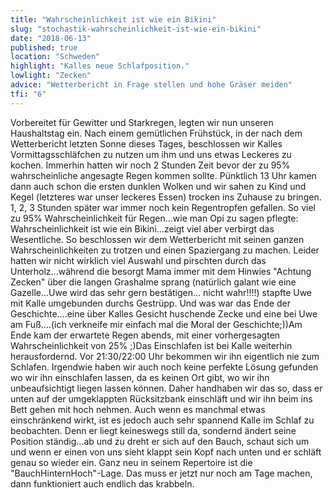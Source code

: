 ```yaml
---
title: "Wahrscheinlichkeit ist wie ein Bikini"
slug: "stochastik-wahrscheinlichkeit-ist-wie-ein-bikini"
date: "2018-06-13"
published: true
location: "Schweden"
highlight: "Kalles neue Schlafposition."
lowlight: "Zecken"
advice: "Wetterbericht in Frage stellen und hohe Gräser meiden"
tfi: "6"
---
```


Vorbereitet für Gewitter und Starkregen, legten wir nun unseren Haushaltstag ein. Nach einem gemütlichen Frühstück, in der nach dem Wetterbericht letzten Sonne dieses Tages, beschlossen wir Kalles Vormittagsschläfchen zu nutzen um ihm und uns etwas Leckeres zu kochen. Immerhin hatten wir noch 2 Stunden Zeit bevor der zu 95% wahrscheinliche angesagte Regen kommen sollte. Pünktlich 13 Uhr kamen dann auch schon die ersten dunklen Wolken und wir sahen zu Kind und Kegel (letzteres war unser leckeres Essen) trocken ins Zuhause zu bringen. 1, 2, 3 Stunden später war immer noch kein Regentropfen gefallen. So viel zu 95% Wahrscheinlichkeit für Regen...wie man Opi zu sagen pflegte: Wahrscheinlichkeit ist wie ein Bikini...zeigt viel aber verbirgt das Wesentliche. So beschlossen wir dem Wetterbericht mit seinen ganzen Wahrscheinlichkeiten zu trotzen und einen Spaziergang zu machen. Leider hatten wir nicht wirklich viel Auswahl und pirschten durch das Unterholz...während die besorgt Mama immer mit dem Hinwies "Achtung Zecken" über die langen Grashalme sprang (natürlich galant wie eine Gazelle...Uwe wird das sehr gern bestätigen... nicht wahr!!!!) stapfte Uwe mit Kalle umgebunden durchs Gestrüpp. Und was war das Ende der Geschichte....eine über Kalles Gesicht huschende Zecke und eine bei Uwe am Fuß....(ich verkneife mir einfach mal die Moral der Geschichte;))Am Ende kam der erwartete Regen abends, mit einer vorhergesagten Wahrscheinlichkeit von 25% ;)Das Einschlafen ist bei Kalle weiterhin herausfordernd. Vor 21:30/22:00 Uhr bekommen wir ihn eigentlich nie zum Schlafen. Irgendwie haben wir auch noch keine perfekte Lösung gefunden wo wir ihn einschlafen lassen, da es keinen Ort gibt, wo wir ihn unbeaufsichtigt liegen lassen können. Daher handhaben wir das so, dass er unten auf der umgeklappten Rücksitzbank einschläft und wir ihn beim ins Bett gehen mit hoch nehmen. Auch wenn es manchmal etwas einschränkend wirkt, ist es jedoch auch sehr spannend Kalle im Schlaf zu beobachten. Denn er liegt keineswegs still da, sondernd ändert seine Position ständig...ab und zu dreht er sich auf den Bauch, schaut sich um und wenn er einen von uns sieht klappt sein Kopf nach unten und er schläft genau so wieder ein. Ganz neu in seinem Repertoire ist die "BauchHinternHoch"-Lage. Das muss er jetzt nur noch am Tage machen, dann funktioniert auch endlich das krabbeln.